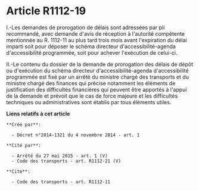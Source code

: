 # Article R1112-19

I.-Les demandes de prorogation de délais sont adressées par pli recommandé, avec demande d'avis de réception à l'autorité
compétente mentionnée au R. 1112-11 au plus tard trois mois avant l'expiration du délai imparti soit pour déposer le schéma
directeur d'accessibilité-agenda d'accessibilité programmée, soit pour achever l'exécution de celui-ci. 

II.-Le contenu du dossier de la demande de prorogation des délais de dépôt ou d'exécution du schéma directeur
d'accessibilité-agenda d'accessibilité programmée est fixé par un arrêté du ministre chargé des transports et du ministre
chargé des finances qui précise notamment les éléments de justification des difficultés financières qui peuvent être apportés
à l'appui de la demande et prévoit que le cas de force majeure et les difficultés techniques ou administratives sont établis
par tous éléments utiles.

**Liens relatifs à cet article**

	**Créé par**:

	  - Décret n°2014-1321 du 4 novembre 2014 - art. 1

	**Cité par**:

	  - Arrêté du 27 mai 2015 - art. 1 (V)
	  - Code des transports - art. R1112-21 (V)

	**Cite**:

	  - Code des transports - art. R1112-11
